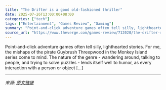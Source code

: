 ```yaml
---
title: "The Drifter is a good old-fashioned thriller"
date: 2025-07-26T13:00:00+08:00
categories: ["tech"]
tags: ["Entertainment", "Games Review", "Gaming"]
summary: "Point-and-click adventure games often tell silly, lighthearted stories. For me, the mishaps of the pirate Guybrush Threepwood in the Monkey Island series come to mind. The nature of the genre - wander"
source_url: "https://www.theverge.com/games-review/712020/the-drifter-review-pc"
---
```


Point-and-click adventure games often tell silly, lighthearted stories. For me, the mishaps of the pirate Guybrush Threepwood in the Monkey Island series come to mind. The nature of the genre - wandering around, talking to people, and trying to solve puzzles - lends itself well to humor, as every interaction with a person or object [&#8230;]

---

*来源: [原文链接](https://www.theverge.com/games-review/712020/the-drifter-review-pc)*
